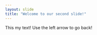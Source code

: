 ```yaml
---
layout: slide
title: "Welcome to our second slide!"
---
```

This my text!
Use the left arrow to go back!
